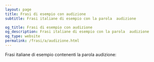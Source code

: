 ```yaml
---
layout: page
title: Frasi di esempio con audizione 
subtitle: Frasi italiane di esempio con la parola  audizione

og_title: Frasi di esempio con audizione 
og_description: Frasi italiane di esempio con la parola  audizione
og_type: website
permalink: /frasi/a/audizione.html
---
```


Frasi italiane di esempio contenenti la parola audizione:


